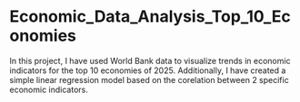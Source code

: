# Economic_Data_Analysis_Top_10_Economies
In this project, I have used World Bank data to visualize trends in economic indicators for the top 10 economies of 2025. Additionally, I have created a simple linear regression model based on the corelation between 2 specific economic indicators.
